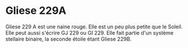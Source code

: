 # Gliese 229A

Gliese 229 A est une naine rouge. Elle est un peu plus petite que le Soleil.
Elle peut aussi s'écrire GJ 229 ou GI 229. Elle fait partie d'un système
stellaire binaire, la seconde étoile étant Gliese 229B.
